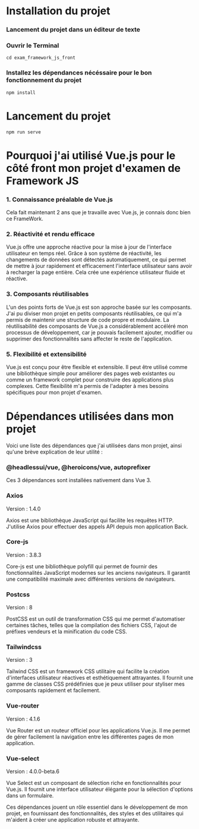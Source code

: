 # Installation du projet

### Lancement du projet dans un éditeur de texte

### Ouvrir le Terminal
```
cd exam_framework_js_front
```

### Installez les dépendances nécéssaire pour le bon fonctionnement du projet
```
npm install
```

# Lancement du projet
```
npm run serve
```

# Pourquoi j'ai utilisé Vue.js pour le côté front mon projet d'examen de Framework JS

### 1. Connaissance préalable de Vue.js

Cela fait maintenant 2 ans que je travaille avec Vue.js, je connais donc bien ce FrameWork.

### 2. Réactivité et rendu efficace

Vue.js offre une approche réactive pour la mise à jour de l'interface utilisateur en temps réel. Grâce à son système de réactivité, les changements de données sont détectés automatiquement, ce qui permet de mettre à jour rapidement et efficacement l'interface utilisateur sans avoir à recharger la page entière. Cela crée une expérience utilisateur fluide et réactive.

### 3. Composants réutilisables

L'un des points forts de Vue.js est son approche basée sur les composants. J'ai pu diviser mon projet en petits composants réutilisables, ce qui m'a permis de maintenir une structure de code propre et modulaire. La réutilisabilité des composants de Vue.js a considérablement accéléré mon processus de développement, car je pouvais facilement ajouter, modifier ou supprimer des fonctionnalités sans affecter le reste de l'application.

### 5. Flexibilité et extensibilité

Vue.js est conçu pour être flexible et extensible. Il peut être utilisé comme une bibliothèque simple pour améliorer des pages web existantes ou comme un framework complet pour construire des applications plus complexes. Cette flexibilité m'a permis de l'adapter à mes besoins spécifiques pour mon projet d'examen.



# Dépendances utilisées dans mon projet

Voici une liste des dépendances que j'ai utilisées dans mon projet, ainsi qu'une brève explication de leur utilité :

### @headlessui/vue, @heroicons/vue, autoprefixer

Ces 3 dépendances sont installées nativement dans Vue 3.

### Axios

Version : 1.4.0

Axios est une bibliothèque JavaScript qui facilite les requêtes HTTP. J'utilise Axios pour effectuer des appels API depuis mon application Back.

### Core-js

Version : 3.8.3

Core-js est une bibliothèque polyfill qui permet de fournir des fonctionnalités JavaScript modernes sur les anciens navigateurs. Il garantit une compatibilité maximale avec différentes versions de navigateurs.

### Postcss

Version : 8

PostCSS est un outil de transformation CSS qui me permet d'automatiser certaines tâches, telles que la compilation des fichiers CSS, l'ajout de préfixes vendeurs et la minification du code CSS.

### Tailwindcss

Version : 3

Tailwind CSS est un framework CSS utilitaire qui facilite la création d'interfaces utilisateur réactives et esthétiquement attrayantes. Il fournit une gamme de classes CSS prédéfinies que je peux utiliser pour styliser mes composants rapidement et facilement.


### Vue-router

Version : 4.1.6

Vue Router est un routeur officiel pour les applications Vue.js. Il me permet de gérer facilement la navigation entre les différentes pages de mon application.

### Vue-select

Version : 4.0.0-beta.6

Vue Select est un composant de sélection riche en fonctionnalités pour Vue.js. Il fournit une interface utilisateur élégante pour la sélection d'options dans un formulaire.

Ces dépendances jouent un rôle essentiel dans le développement de mon projet, en fournissant des fonctionnalités, des styles et des utilitaires qui m'aident à créer une application robuste et attrayante.